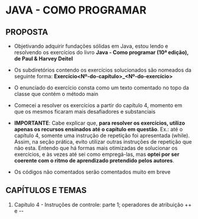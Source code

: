 # JAVA - COMO PROGRAMAR

## PROPOSTA

- Objetivando adquirir fundações sólidas em Java, estou lendo e resolvendo os exercícios do livro **Java - Como programar
  (10ª edição), de Paul & Harvey Deitel**

- Os subdiretórios contendo os exercícios solucionados são nomeados da seguinte forma: **Exercício<Nº-do-capítulo>_<Nº-do-exercício>**

- O enunciado do exercício consta como um texto comentado no topo da classe que contém o método main

- Comecei a resolver os exercícios a partir do capítulo 4, momento em que os mesmos ficaram mais desafiadores e substanciais

- **IMPORTANTE**: 
  Cabe explicar que, **para resolver os exercícios, utilizo apenas os recursos ensinados até o capítulo em questão**. Ex.: até o
  capítulo 4, somente uma instrução de repetição foi apresentada (while). Assim, na seção prática, evito utilizar outras instruções
  de repetição que não esta. Entendo que há formas mais otimizadas de solucionar os exercícios, e às vezes até sei como empregá-las, 
  mas **optei por ser coerente com o ritmo de aprendizado pretendido pelos autores**.

- Os códigos não comentados serão comentados muito em breve

## CAPÍTULOS E TEMAS

1. Capítulo 4  - Instruções de controle: parte 1; operadores de atribuição ++ e --